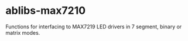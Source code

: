 # ablibs-max7210

Functions for interfacing to MAX7219 LED drivers in
7 segment, binary or matrix modes.


